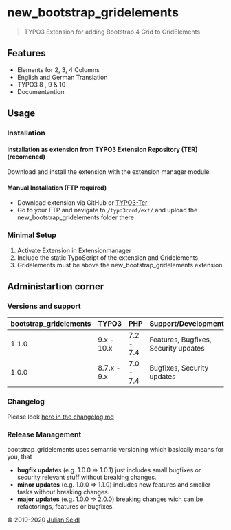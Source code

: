 # new_bootstrap_gridelements
> TYPO3 Extension for adding Bootstrap 4 Grid to GridElements

## Features
- Elements for 2, 3, 4 Columns
- English and German Translation
- TYPO3 8 , 9 & 10
- Documentantion

## Usage
### Installation

#### Installation as extension from TYPO3 Extension Repository (TER) (recomened)
Download and install the extension with the extension manager module.

#### Manual Installation (FTP required)

- Download extension via GitHub or [TYPO3-Ter](https://extensions.typo3.org/extension/new_bootstrap_gridelements/)
- Go to your FTP and navigate to `/typo3conf/ext/` and upload the new_bootstrap_gridelements folder there

### Minimal Setup

1. Activate Extension in Extensionmanager
2. Include the static TypoScript of the extension and Gridelements
3. Gridelements must be above the new_bootstrap_gridelements extension

## Administartion corner

### Versions and support

| bootstrap_gridelements  | TYPO3        | PHP       | Support/Development                  |
| ----------------------  | ------------ | --------- | ------------------------------------ |
| 1.1.0                   | 9.x - 10.x   | 7.2 - 7.4 | Features, Bugfixes, Security updates |
| 1.0.0                   | 8.7.x - 9.x  | 7.0 - 7.4 | Bugfixes, Security updates           |

### Changelog

Please look [here in the changelog.md](https://github.com/Thejuse/bootstrap_gridelements/blob/master/CHANGELOG.md)

### Release Management
bootstrap_gridelements uses semantic versioning which basically means for you, that

- **bugfix update**s (e.g. 1.0.0 => 1.0.1) just includes small bugfixes or security relevant stuff without breaking changes.
- **minor updates** (e.g. 1.0.0 => 1.1.0) includes new features and smaller tasks without breaking changes.
- **major updates** (e.g. 1.0.0 => 2.0.0) breaking changes wich can be refactorings, features or bugfixes.

&copy; 2019-2020 [Julian Seidl](https://www.jseidl.at/)
